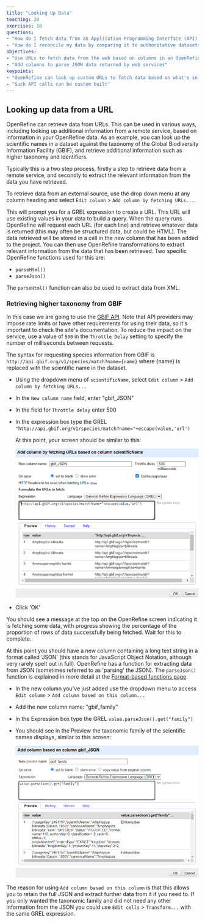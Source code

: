 ```yaml
---
title: "Looking Up Data"
teaching: 20
exercises: 10
questions:
- "How do I fetch data from an Application Programming Interface (API) to be used in OpenRefine?"
- "How do I reconcile my data by comparing it to authoritative datasets"
objectives:
- "Use URLs to fetch data from the web based on columns in an OpenRefine project"
- "Add columns to parse JSON data returned by web services"
keypoints:
- "OpenRefine can look up custom URLs to fetch data based on what's in an OpenRefine project"
- "Such API calls can be custom built"
---
```


## Looking up data from a URL

OpenRefine can retrieve data from URLs. This can be used in various ways, including looking up additional information from a remote service, based on information in your OpenRefine data. As an example, you can look up the scientific names in a dataset against the taxonomy of the Global Biodiversity Information Facility (GBIF), and retrieve additional information such as higher taxonomy and identifiers.

Typically this is a two step process, firstly a step to retrieve data from a remote service, and secondly to extract the relevant information from the data you have retrieved.

To retrieve data from an external source, use the drop down menu at any column heading and select `Edit column` > `Add column by fetching URLs...`.

This will prompt you for a GREL expression to create a URL. This URL will use existing values in your data to build a query. When the query runs OpenRefine will request each URL (for each line) and retrieve whatever data is returned (this may often be structured data, but could be HTML). The data retrieved will be stored in a cell in the new column that has been added to the project. You can then use OpenRefine transformations to extract relevant information from the data that has been retrieved. Two specific OpenRefine functions used for this are:

* `parseHtml()`
* `parseJson()`

The `parseHtml()` function can also be used to extract data from XML.

### Retrieving higher taxonomy from GBIF

In this case we are going to use the [GBIF API](https://www.gbif.org/developer/summary). Note that API providers may impose rate limits or have other requirements for using their data, so it's important to check the site's documentation. To reduce the impact on the service, use a value of `500` in the `Throttle Delay` setting to specify the number of milliseconds between requests.

The syntax for requesting species information from GBIF is ```http://api.gbif.org/v1/species/match?name={name}``` where {name} is replaced with the scientific name in the dataset.

* Using the dropdown menu of `scientificName`, select `Edit column` > `Add column by fetching URLs...`
* In the `New column name` field, enter "gbif_JSON"
* In the field for `Throttle delay` enter 500
* In the expression box type the GREL ```"http://api.gbif.org/v1/species/match?name="+escape(value,'url')```

  At this point, your screen should be similar to this:

  ![Add column by fetching URLs screen capture](../fig/or362-data-from-url.png)

* Click 'OK'

You should see a message at the top on the OpenRefine screen indicating it is fetching some data, with progress showing the percentage of the proportion of rows of data successfully being fetched. Wait for this to complete.

At this point you should have a new column containing a long text string in a format called 'JSON' (this stands for JavaScript Object Notation, although very rarely spelt out in full). OpenRefine has a function for extracting data from JSON (sometimes referred to as 'parsing' the JSON). The `parseJson()` function is explained in more detail at the [Format-based functions page](https://docs.openrefine.org/manual/grelfunctions/#format-based-functions-json-html-xml).

* In the new column you've just added use the dropdown menu to access `Edit column` > `Add column based on this column...`
* Add the new column name: "gbif_family"
* In the Expression box type the GREL ```value.parseJson().get("family")```
* You should see in the Preview the taxonomic family of the scientific names displays, similar to this screen:

  ![Parse JSON to extract taxonomic family](../fig/or362-parse-json.png)

The reason for using `Add column based on this column` is that this allows you to retain the full JSON and extract further data from it if you need to. If you only wanted the taxonomic family and did not need any other information from the JSON you could use `Edit cells` > `Transform...` with the same GREL expression.
